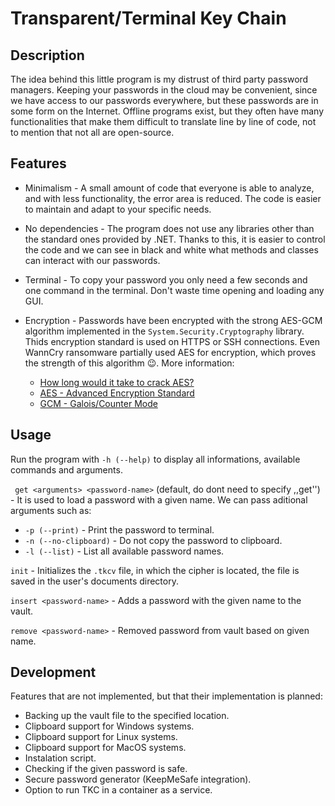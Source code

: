 # Transparent/Terminal Key Chain

## Description

The idea behind this little program is my distrust of third party password managers. Keeping your passwords in the cloud may be convenient, since we have access to our passwords everywhere, but these passwords are in some form on the Internet. Offline programs exist, but they often have many functionalities that make them difficult to translate line by line of code, not to mention that not all are open-source.

## Features
- Minimalism - A small amount of code that everyone is able to analyze, and with less functionality, the error area is reduced. The code is easier to maintain and adapt to your specific needs.

- No dependencies - The program does not use any libraries other than the standard ones provided by .NET. Thanks to this, it is easier to control the code and we can see in black and white what methods and classes can interact with our passwords.

- Terminal - To copy your password you only need a few seconds and one command in the terminal. Don't waste time opening and loading any GUI.

- Encryption - Passwords have been encrypted with the strong AES-GCM algorithm implemented in the ```System.Security.Cryptography``` library. Thids encryption standard is used on HTTPS or SSH connections. Even WannCry ransomware partially used AES for encryption, which proves the strength of this algorithm 😉. More information:
    - [How long would it take to crack AES?](https://scrambox.com/article/brute-force-aes/)
    - [AES - Advanced Encryption Standard](https://pl.wikipedia.org/wiki/Advanced_Encryption_Standard)
    - [GCM - Galois/Counter Mode](https://en.wikipedia.org/wiki/Galois/Counter_Mode)

## Usage

Run the program with ```-h (--help)``` to display all informations, available commands and arguments.

``` get <arguments> <password-name>``` (default, do dont need to specify ,,get'') - It is used to load a password with a given name.
We can pass aditional arguments such as:
- ```-p (--print)``` - Print the password to terminal.
- ```-n (--no-clipboard)``` - Do not copy the password to clipboard.
- ```-l (--list)``` - List all available password names.

``` init ``` - Initializes the ```.tkcv``` file, in which the cipher is located, the file is saved in the user's documents directory.

``` insert <password-name> ``` - Adds a password with the given name to the vault.

``` remove <password-name> ``` - Removed password from vault based on given name.

## Development

Features that are not implemented, but that their implementation is planned:

- Backing up the vault file to the specified location.
- Clipboard support for Windows systems.
- Clipboard support for Linux systems.
- Clipboard support for MacOS systems.
- Instalation script.
- Checking if the given password is safe.
- Secure password generator (KeepMeSafe integration).
- Option to run TKC in a container as a service.